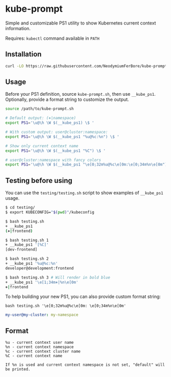 # kube-prompt

Simple and customizable PS1 utility to show Kubernetes current context information.

Requires: `kubectl` command available in `PATH`

## Installation

```sh
curl -LO https://raw.githubusercontent.com/NeodymiumFerBore/kube-prompt/main/kube-prompt.sh
```

## Usage

Before your PS1 definition, source `kube-prompt.sh`, then use `__kube_ps1`.
Optionally, provide a format string to customize the output.

```sh
source /path/to/kube-prompt.sh

# Default output: (⎈|namespace)
export PS1='\u@\h \W $(__kube_ps1) \$ '

# With custom output: user@cluster:namespace:
export PS1='\u@\h \W $(__kube_ps1 "%u@%c:%n") \$ '

# Show only current context name
export PS1='\u@\h \W $(__kube_ps1 "%C") \$ '

# user@cluster:namespace with fancy colors
export PS1='\u@\h \W $(__kube_ps1 "\e[0;32m%u@%c\e[0m:\e[0;34m%n\e[0m") \$ '
```

## Testing before using

You can use the `testing/testing.sh` script to show examples of `__kube_ps1` usage.

```sh
$ cd testing/
$ export KUBECONFIG="$(pwd)"/kubeconfig

$ bash testing.sh
+ __kube_ps1
(⎈|frontend)

$ bash testing.sh 1
+ __kube_ps1 '[%C]'
[dev-frontend]

$ bash testing.sh 2
+ __kube_ps1 '%u@%c:%n'
developer@development:frontend

$ bash testing.sh 3 # Will render in bold blue
+ __kube_ps1 '\e[1;34m⎈|%n\e[0m'
⎈|frontend
```

To help building your new PS1, you can also provide custom format string:

`bash testing.sh '\e[0;32m%u@%c\e[0m: \e[0;34m%n\e[0m'`

```yaml
my-user@my-cluster: my-namespace
```

## Format

```man
%u - current context user name
%n - current context namespace
%c - current context cluster name
%C - current context name

If %n is used and current context namespace is not set, "default" will be printed.
```

